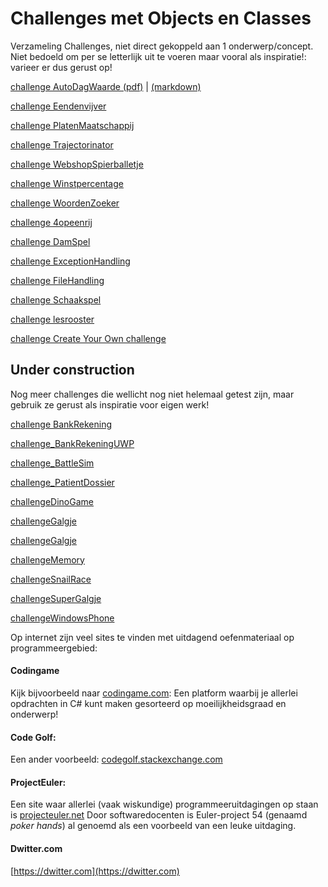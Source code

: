 # Challenges met Objects en Classes

Verzameling Challenges, niet direct gekoppeld aan 1 onderwerp/concept.
Niet bedoeld om per se letterlijk uit te voeren maar vooral als inspiratie!:
varieer er dus gerust op!

[challenge AutoDagWaarde (pdf)](challenges/challenge_AutoDagWaarde.pdf)
|
[(markdown)](challenges/challenge_AutoDagWaarde)


[challenge Eendenvijver](challenges/challenge_Class_Exploratie.pdf)

[challenge PlatenMaatschappij](challenges/challengePlatenMaatschappij.pdf)

[challenge Trajectorinator](challenges/challengeTrajectorinator.pdf)

[challenge WebshopSpierballetje](challenges/challengeWebshopSpierballetje.pdf)

[challenge Winstpercentage](challenges/challengeWinstpercentage.pdf)

[challenge WoordenZoeker](challenges/challengeWoordenZoeker.pdf)

[challenge 4opeenrij](challenges/challenge_4opeenrij.pdf)

[challenge DamSpel](challenges/challenge_DamSpel.pdf)

[challenge ExceptionHandling](challenges/challengeExceptionHandling.pdf)

[challenge FileHandling](challenges/challengeFileHandling.pdf)

[challenge Schaakspel](challenges/challenge_Schaakspel.pdf)

[challenge lesrooster](challenges/challenge_lesrooster.pdf)

[challenge Create Your Own challenge](challenges/challengeCreateYourOwn.pdf)

## Under construction

Nog meer challenges die wellicht nog niet helemaal getest zijn,
maar gebruik ze gerust als inspiratie voor eigen werk!

[challenge BankRekening](challenges/challenge_Bankrekening)

[challenge_BankRekeningUWP](challenges/challenge_BankRekeningUWP)

[challenge_BattleSim](challenges/challenge_BattleSim)

[challenge_PatientDossier](challenges/challenge_PatientDossier)

[challengeDinoGame](challenges/challengeDinoGame)

[challengeGalgje](challenges/challengeGalgje)

[challengeGalgje](challenges/challengeGalgje)

[challengeMemory](challenges/challengeMemory)

[challengeSnailRace](challenges/challengeSnailRace)

[challengeSuperGalgje](challenges/challengeSuperGalgje)

[challengeWindowsPhone](challenges/challengeWindowsPhone)



Op internet zijn veel sites te vinden met uitdagend oefenmateriaal op programmeergebied:

#### Codingame

Kijk bijvoorbeeld naar
[codingame.com](https://www.codingame.com/home):
Een platform waarbij je allerlei opdrachten in C# kunt maken gesorteerd op moeilijkheidsgraad en onderwerp!

#### Code Golf:

Een ander voorbeeld:
[codegolf.stackexchange.com](http://codegolf.stackexchange.com/)

#### ProjectEuler:
Een site waar allerlei (vaak wiskundige) programmeeruitdagingen op staan is
[projecteuler.net](https://projecteuler.net/)
Door softwaredocenten is Euler-project 54 (genaamd *poker hands*) al genoemd
als een voorbeeld van een leuke uitdaging.

#### Dwitter.com

[https://dwitter.com](https://dwitter.com)
